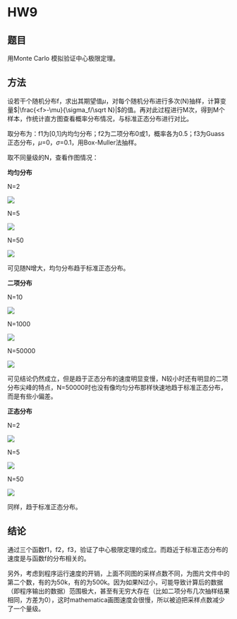 # HW9

## 题目

用Monte Carlo 模拟验证中心极限定理。

## 方法

设若干个随机分布f，求出其期望值$\mu$，对每个随机分布进行多次(N)抽样，计算变量$|\frac{<f>-\mu}{\sigma_f/\sqrt N}|$的值。再对此过程进行M次，得到M个样本，作统计直方图查看概率分布情况，与标准正态分布进行对比。

取分布为：f1为[0,1]内均匀分布；f2为二项分布0或1，概率各为0.5；f3为Guass正态分布，$\mu$=0，$\sigma$=0.1，用Box-Muller法抽样。

取不同量级的N，查看作图情况：

**均匀分布**

N=2

![](./1_50k_N2.png)

N=5

![](./1_500k_N5.png)

N=50

![](./1_500k_N50.png)

可见随N增大，均匀分布趋于标准正态分布。

**二项分布**

N=10

![](./2_500k_N10.png)

N=1000

![](./2_500k_N1k.png)

N=50000

![](./2_50k_N50k.png)

可见结论仍然成立，但是趋于正态分布的速度明显变慢，N较小时还有明显的二项分布尖峰的特点，N=50000时也没有像均匀分布那样快速地趋于标准正态分布，而是有些小偏差。

**正态分布**

N=2

![](./3_50k_N2.png)

N=5

![](./3_50k_N5.png)

N=50

![](./3_500k_N50.png)

同样，趋于标准正态分布。

## 结论

通过三个函数f1，f2，f3，验证了中心极限定理的成立。而趋近于标准正态分布的速度是与函数f的分布相关的。

另外，考虑到程序运行速度的开销，上面不同图的采样点数不同，为图片文件中的第二个数，有的为50k，有的为500k。因为如果N过小，可能导致计算后的数据（即程序输出的数据）范围极大，甚至有无穷大存在（比如二项分布几次抽样结果相同，方差为0），这时mathematica画图速度会很慢，所以被迫把采样点数减少了一个量级。
